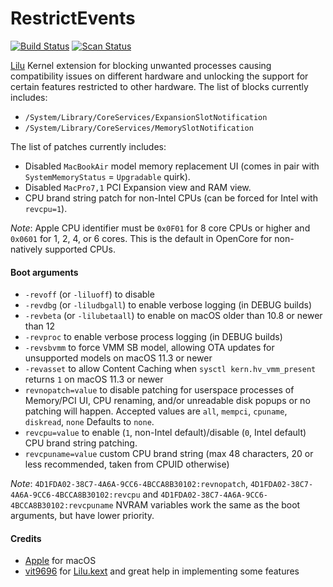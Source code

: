 RestrictEvents
==============

[![Build Status](https://github.com/acidanthera/RestrictEvents/workflows/CI/badge.svg?branch=master)](https://github.com/acidanthera/RestrictEvents/actions) [![Scan Status](https://scan.coverity.com/projects/22252/badge.svg?flat=1)](https://scan.coverity.com/projects/22252)

[Lilu](https://github.com/acidanthera/Lilu) Kernel extension for blocking unwanted processes causing compatibility issues on different hardware and unlocking the support for certain features restricted to other hardware. The list of blocks currently includes:

- `/System/Library/CoreServices/ExpansionSlotNotification`
- `/System/Library/CoreServices/MemorySlotNotification`

The list of patches currently includes:

- Disabled `MacBookAir` model memory replacement UI (comes in pair with `SystemMemoryStatus` = `Upgradable` quirk).
- Disabled `MacPro7,1` PCI Expansion view and RAM view.
- CPU brand string patch for non-Intel CPUs (can be forced for Intel with `revcpu=1`).

_Note_: Apple CPU identifier must be `0x0F01` for 8 core CPUs or higher and `0x0601` for 1, 2, 4, or 6 cores. This is the default in OpenCore for non-natively supported CPUs.

#### Boot arguments
- `-revoff` (or `-liluoff`) to disable
- `-revdbg` (or `-liludbgall`) to enable verbose logging (in DEBUG builds)
- `-revbeta` (or `-lilubetaall`) to enable on macOS older than 10.8 or newer than 12
- `-revproc` to enable verbose process logging (in DEBUG builds)
- `-revsbvmm` to force VMM SB model, allowing OTA updates for unsupported models on macOS 11.3 or newer
- `-revasset` to allow Content Caching when `sysctl kern.hv_vmm_present` returns `1` on macOS 11.3 or newer
- `revnopatch=value` to disable patching for userspace processes of Memory/PCI UI, CPU renaming, and/or unreadable disk popups or no patching will happen. Accepted values are `all`, `mempci`, `cpuname`, `diskread`, `none` Defaults to `none`.
- `revcpu=value` to enable (`1`, non-Intel default)/disable (`0`, Intel default) CPU brand string patching.
- `revcpuname=value` custom CPU brand string (max 48 characters, 20 or less recommended, taken from CPUID otherwise)

_Note_: `4D1FDA02-38C7-4A6A-9CC6-4BCCA8B30102:revnopatch`, `4D1FDA02-38C7-4A6A-9CC6-4BCCA8B30102:revcpu` and `4D1FDA02-38C7-4A6A-9CC6-4BCCA8B30102:revcpuname` NVRAM variables work the same as the boot arguments, but have lower priority.

#### Credits
- [Apple](https://www.apple.com) for macOS  
- [vit9696](https://github.com/vit9696) for [Lilu.kext](https://github.com/vit9696/Lilu) and great help in implementing some features 
